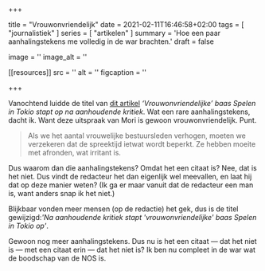 +++

title = "Vrouwonvriendelijk"
date = 2021-02-11T16:46:58+02:00 
tags = [ "journalistiek" ] 
series = [ "artikelen" ] 
summary = 'Hoe een paar aanhalingstekens me volledig in de war brachten.'
draft = false

image = ''
image_alt = ''

[[resources]]
src = ''
alt = ''
figcaption = ''


+++

Vanochtend luidde de titel van [dit artikel](https://nos.nl/l/2368180) _‘Vrouwonvriendelijke’ baas Spelen in Tokio stapt op na aanhoudende kritiek_. Wat een rare aanhalingstekens, dacht ik. Want deze uitspraak van Mori is gewoon vrouwonvriendelijk. Punt.

> Als we het aantal vrouwelijke bestuursleden verhogen, moeten we verzekeren dat de spreektijd ietwat wordt beperkt. Ze hebben moeite met afronden, wat irritant is.

Dus waarom dan die aanhalingstekens? Omdat het een citaat is? Nee, dat is het niet. Dus vindt de redacteur het dan eigenlijk wel meevallen, en laat hij dat op deze manier weten? (Ik ga er maar vanuit dat de redacteur een man is, want anders snap ik het niet.)

Blijkbaar vonden meer mensen (op de redactie) het gek, dus is de titel gewijzigd:_'Na aanhoudende kritiek stapt 'vrouwonvriendelijke' baas Spelen in Tokio op'_.

Gewoon nog meer aanhalingstekens. Dus nu is het een citaat — dat het niet is — met een citaat erin — dat het niet is? Ik ben nu compleet in de war wat de boodschap van de NOS is. 
